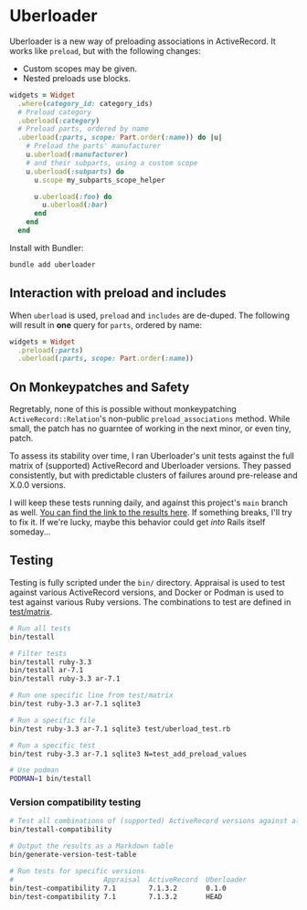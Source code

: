 # Uberloader

Uberloader is a new way of preloading associations in ActiveRecord. It works like `preload`, but with the following changes:

* Custom scopes may be given.
* Nested preloads use blocks.

```ruby
widgets = Widget
  .where(category_id: category_ids)
  # Preload category
  .uberload(:category)
  # Preload parts, ordered by name
  .uberload(:parts, scope: Part.order(:name)) do |u|
    # Preload the parts' manufacturer
    u.uberload(:manufacturer)
    # and their subparts, using a custom scope
    u.uberload(:subparts) do
      u.scope my_subparts_scope_helper

      u.uberload(:foo) do
        u.uberload(:bar)
      end
    end
  end
```

Install with Bundler:

```bash
bundle add uberloader
```

## Interaction with preload and includes

When `uberload` is used, `preload` and `includes` are de-duped. The following will result in **one** query for `parts`, ordered by name:

```ruby
widgets = Widget
  .preload(:parts)
  .uberload(:parts, scope: Part.order(:name))
```

## On Monkeypatches and Safety

Regretably, none of this is possible without monkeypatching `ActiveRecord::Relation`'s non-public `preload_associations` method. While small, the patch has no guarntee of working in the next minor, or even tiny, patch.

To assess its stability over time, I ran Uberloader's unit tests against the full matrix of (supported) ActiveRecord and Uberloader versions. They passed consistently, but with predictable clusters of failures around pre-release and X.0.0 versions.

I will keep these tests running daily, and against this project's `main` branch as well. [You can find the link to the results here](https://github.com/jhollinger/uberloader/blob/docs/VERSION_COMPATIBILITY.md). If something breaks, I'll try to fix it. If we're lucky, maybe this behavior could get _into_ Rails itself someday...

## Testing

Testing is fully scripted under the `bin/` directory. Appraisal is used to test against various ActiveRecord versions, and Docker or Podman is used to test against various Ruby versions. The combinations to test are defined in [test/matrix](https://github.com/jhollinger/uberloader/blob/main/test/matrix).

```bash
# Run all tests
bin/testall

# Filter tests
bin/testall ruby-3.3
bin/testall ar-7.1
bin/testall ruby-3.3 ar-7.1

# Run one specific line from test/matrix
bin/test ruby-3.3 ar-7.1 sqlite3

# Run a specific file
bin/test ruby-3.3 ar-7.1 sqlite3 test/uberload_test.rb

# Run a specific test
bin/test ruby-3.3 ar-7.1 sqlite3 N=test_add_preload_values

# Use podman
PODMAN=1 bin/testall
```

### Version compatibility testing

```bash
# Test all combinations of (supported) ActiveRecord versions against all uberloader versions
bin/testall-compatibility

# Output the results as a Markdown table
bin/generate-version-test-table

# Run tests for specific versions
#                      Appraisal  ActiveRecord  Uberloader
bin/test-compatibility 7.1        7.1.3.2       0.1.0
bin/test-compatibility 7.1        7.1.3.2       HEAD
```
